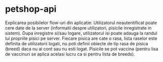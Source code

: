 # petshop-api

Explicarea posibilelor flow-uri din aplicatie:
Utilizatorul neautentificat poate cere date de la server (informatii despre utilizatori, pisicile inregistrate in sistem). Dupa inregistre si/sau logare, utilizatorul isi poate adauga la randul lui propriile pisici pe server.
Fiecare pisica are cate o rasa, lista raselor este definita de utilizatorii logati, nu poti definii obiecte de tip rasa de pisica (breed) daca nu ai cont sau nu esti logat. Pisicile se pot vaccina (pentru lisa de vaccinuri se aplica acelasi lucru ca si pentru lista de breeds).

